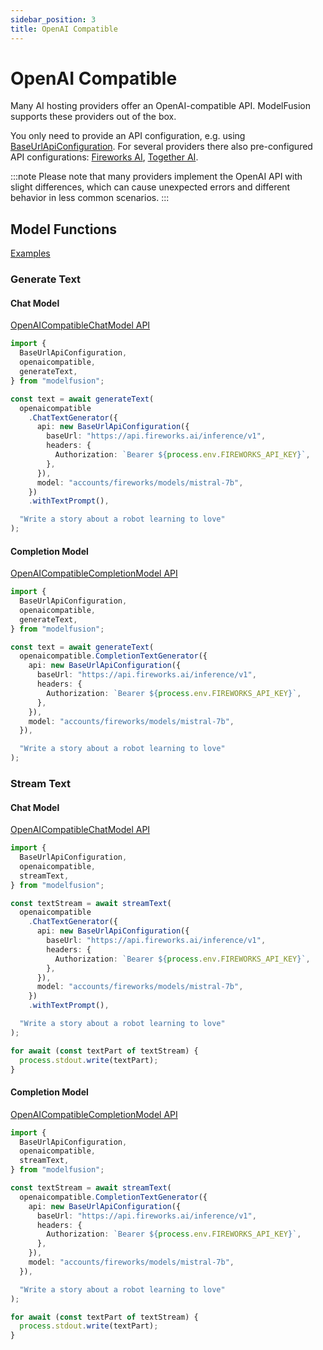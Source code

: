 ```yaml
---
sidebar_position: 3
title: OpenAI Compatible
---
```


# OpenAI Compatible

Many AI hosting providers offer an OpenAI-compatible API. ModelFusion supports these providers out of the box.

You only need to provide an API configuration, e.g. using [BaseUrlApiConfiguration](/api/classes/BaseUrlApiConfiguration). For several providers there also pre-configured API configurations: [Fireworks AI](/api/classes/FireworksAIApiConfiguration), [Together AI](/api/classes/TogetherAIApiConfiguration).

:::note
Please note that many providers implement the OpenAI API with slight differences, which can cause
unexpected errors and different behavior in less common scenarios.
:::

## Model Functions

[Examples](https://github.com/lgrammel/modelfusion/tree/main/examples/basic/src/model-provider/openaicompatible)

### Generate Text

#### Chat Model

[OpenAICompatibleChatModel API](/api/classes/OpenAICompatibleChatModel)

```ts
import {
  BaseUrlApiConfiguration,
  openaicompatible,
  generateText,
} from "modelfusion";

const text = await generateText(
  openaicompatible
    .ChatTextGenerator({
      api: new BaseUrlApiConfiguration({
        baseUrl: "https://api.fireworks.ai/inference/v1",
        headers: {
          Authorization: `Bearer ${process.env.FIREWORKS_API_KEY}`,
        },
      }),
      model: "accounts/fireworks/models/mistral-7b",
    })
    .withTextPrompt(),

  "Write a story about a robot learning to love"
);
```

#### Completion Model

[OpenAICompatibleCompletionModel API](/api/classes/OpenAICompatibleCompletionModel)

```ts
import {
  BaseUrlApiConfiguration,
  openaicompatible,
  generateText,
} from "modelfusion";

const text = await generateText(
  openaicompatible.CompletionTextGenerator({
    api: new BaseUrlApiConfiguration({
      baseUrl: "https://api.fireworks.ai/inference/v1",
      headers: {
        Authorization: `Bearer ${process.env.FIREWORKS_API_KEY}`,
      },
    }),
    model: "accounts/fireworks/models/mistral-7b",
  }),

  "Write a story about a robot learning to love"
);
```

### Stream Text

#### Chat Model

[OpenAICompatibleChatModel API](/api/classes/OpenAICompatibleChatModel)

```ts
import {
  BaseUrlApiConfiguration,
  openaicompatible,
  streamText,
} from "modelfusion";

const textStream = await streamText(
  openaicompatible
    .ChatTextGenerator({
      api: new BaseUrlApiConfiguration({
        baseUrl: "https://api.fireworks.ai/inference/v1",
        headers: {
          Authorization: `Bearer ${process.env.FIREWORKS_API_KEY}`,
        },
      }),
      model: "accounts/fireworks/models/mistral-7b",
    })
    .withTextPrompt(),

  "Write a story about a robot learning to love"
);

for await (const textPart of textStream) {
  process.stdout.write(textPart);
}
```

#### Completion Model

[OpenAICompatibleCompletionModel API](/api/classes/OpenAICompatibleCompletionModel)

```ts
import {
  BaseUrlApiConfiguration,
  openaicompatible,
  streamText,
} from "modelfusion";

const textStream = await streamText(
  openaicompatible.CompletionTextGenerator({
    api: new BaseUrlApiConfiguration({
      baseUrl: "https://api.fireworks.ai/inference/v1",
      headers: {
        Authorization: `Bearer ${process.env.FIREWORKS_API_KEY}`,
      },
    }),
    model: "accounts/fireworks/models/mistral-7b",
  }),

  "Write a story about a robot learning to love"
);

for await (const textPart of textStream) {
  process.stdout.write(textPart);
}
```
